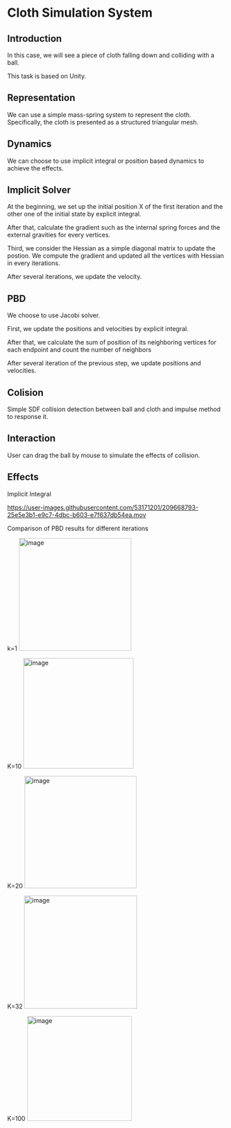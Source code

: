 # Cloth Simulation System
## Introduction
In this case, we will see a piece of cloth falling down and colliding with a ball.

This task is based on Unity.

## Representation
We can use a simple mass-spring system to represent the cloth. 
Specifically, the cloth is presented as a structured triangular mesh. 

## Dynamics
We can choose to use implicit integral or position based dynamics to achieve the effects. 

## Implicit Solver
At the beginning, we set up the initial position X of the first iteration and the other one of the initial state by explicit integral.

After that, calculate the gradient such as the internal spring forces and the external gravities for every vertices.

Third, we consider the Hessian as a simple diagonal matrix to update the postion.
We compute the gradient and updated all the vertices with Hessian in every iterations.

After several iterations, we update the velocity. 

## PBD
We choose to use Jacobi solver.

First, we update the positions and velocities by explicit integral.

After that, we calculate the sum of position of its neighboring vertices for each endpoint and count the number of neighbors

After several iteration of the previous step, we update positions and velocities.

## Colision
Simple SDF collision detection between ball and cloth and impulse method to response it.

## Interaction
User can drag the ball by mouse to simulate the effects of collision.

## Effects

Implicit Integral

https://user-images.githubusercontent.com/53171201/209668793-25e5e3b1-e9c7-4dbc-b603-e7f637db54ea.mov

Comparison of PBD results for different iterations

k=1
<img width="259" alt="image" src="https://user-images.githubusercontent.com/53171201/209820514-0c18ad79-aeef-41ed-a1cb-58c73614b962.png">

K=10
<img width="254" alt="image" src="https://user-images.githubusercontent.com/53171201/209820604-5b9f6157-55d9-4b55-8620-14ec0e4c9300.png">

K=20
<img width="258" alt="image" src="https://user-images.githubusercontent.com/53171201/209820679-f11dafb9-10f2-4b33-87ba-4caf1f521fa2.png">

K=32
<img width="260" alt="image" src="https://user-images.githubusercontent.com/53171201/209820764-f9604967-81ad-4150-bf73-8f8de5876e37.png">

K=100
<img width="241" alt="image" src="https://user-images.githubusercontent.com/53171201/209820914-3c5dfe3f-f988-4003-87fc-66c76fb9f185.png">
